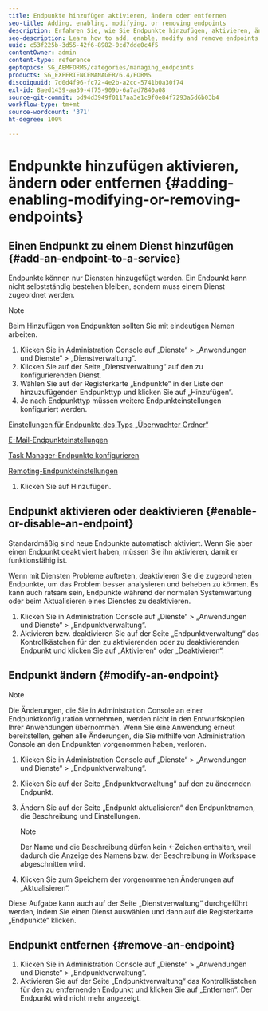 ```yaml
---
title: Endpunkte hinzufügen aktivieren, ändern oder entfernen
seo-title: Adding, enabling, modifying, or removing endpoints
description: Erfahren Sie, wie Sie Endpunkte hinzufügen, aktivieren, ändern und entfernen.
seo-description: Learn how to add, enable, modify and remove endpoints.
uuid: c53f225b-3d55-42f6-8982-0cd7dde0c4f5
contentOwner: admin
content-type: reference
geptopics: SG_AEMFORMS/categories/managing_endpoints
products: SG_EXPERIENCEMANAGER/6.4/FORMS
discoiquuid: 7d0d4f96-fc72-4e2b-a2cc-5741b0a30f74
exl-id: 8aed1439-aa39-4f75-909b-6a7ad7840a08
source-git-commit: bd94d3949f0117aa3e1c9f0e84f7293a5d6b03b4
workflow-type: tm+mt
source-wordcount: '371'
ht-degree: 100%

---
```


# Endpunkte hinzufügen aktivieren, ändern oder entfernen {#adding-enabling-modifying-or-removing-endpoints}

## Einen Endpunkt zu einem Dienst hinzufügen {#add-an-endpoint-to-a-service}

Endpunkte können nur Diensten hinzugefügt werden. Ein Endpunkt kann nicht selbstständig bestehen bleiben, sondern muss einem Dienst zugeordnet werden.

>[!NOTE]
>
>Beim Hinzufügen von Endpunkten sollten Sie mit eindeutigen Namen arbeiten.

1. Klicken Sie in Administration Console auf „Dienste“ > „Anwendungen und Dienste“ > „Dienstverwaltung“.
1. Klicken Sie auf der Seite „Dienstverwaltung“ auf den zu konfigurierenden Dienst.
1. Wählen Sie auf der Registerkarte „Endpunkte“ in der Liste den hinzuzufügenden Endpunkttyp und klicken Sie auf „Hinzufügen“.
1. Je nach Endpunkttyp müssen weitere Endpunkteinstellungen konfiguriert werden.

[Einstellungen für Endpunkte des Typs „Überwachter Ordner“](/help/forms/using/admin-help/configuring-watched-folder-endpoints.md#watched-folder-endpoint-settings)

[E-Mail-Endpunkteinstellungen](/help/forms/using/admin-help/configuring-email-endpoints.md#email-endpoint-settings)

[Task Manager-Endpunkte konfigurieren](/help/forms/using/admin-help/configuring-task-manager-endpoints.md#configuring-task-manager-endpoints)

[Remoting-Endpunkteinstellungen](/help/forms/using/admin-help/configuring-remoting-endpoints.md#remoting-endpoint-settings)

1. Klicken Sie auf Hinzufügen.

## Endpunkt aktivieren oder deaktivieren {#enable-or-disable-an-endpoint}

Standardmäßig sind neue Endpunkte automatisch aktiviert. Wenn Sie aber einen Endpunkt deaktiviert haben, müssen Sie ihn aktivieren, damit er funktionsfähig ist.

Wenn mit Diensten Probleme auftreten, deaktivieren Sie die zugeordneten Endpunkte, um das Problem besser analysieren und beheben zu können. Es kann auch ratsam sein, Endpunkte während der normalen Systemwartung oder beim Aktualisieren eines Dienstes zu deaktivieren.

1. Klicken Sie in Administration Console auf „Dienste“ > „Anwendungen und Dienste“ > „Endpunktverwaltung“.
1. Aktivieren bzw. deaktivieren Sie auf der Seite „Endpunktverwaltung“ das Kontrollkästchen für den zu aktivierenden oder zu deaktivierenden Endpunkt und klicken Sie auf „Aktivieren“ oder „Deaktivieren“.

## Endpunkt ändern {#modify-an-endpoint}

>[!NOTE]
>
>Die Änderungen, die Sie in Administration Console an einer Endpunktkonfiguration vornehmen, werden nicht in den Entwurfskopien Ihrer Anwendungen übernommen. Wenn Sie eine Anwendung erneut bereitstellen, gehen alle Änderungen, die Sie mithilfe von Administration Console an den Endpunkten vorgenommen haben, verloren.

1. Klicken Sie in Administration Console auf „Dienste“ > „Anwendungen und Dienste“ > „Endpunktverwaltung“.
1. Klicken Sie auf der Seite „Endpunktverwaltung“ auf den zu ändernden Endpunkt.
1. Ändern Sie auf der Seite „Endpunkt aktualisieren“ den Endpunktnamen, die Beschreibung und Einstellungen.

   >[!NOTE]
   >
   >Der Name und die Beschreibung dürfen kein &lt;-Zeichen enthalten, weil dadurch die Anzeige des Namens bzw. der Beschreibung in Workspace abgeschnitten wird.

1. Klicken Sie zum Speichern der vorgenommenen Änderungen auf „Aktualisieren“.

Diese Aufgabe kann auch auf der Seite „Dienstverwaltung“ durchgeführt werden, indem Sie einen Dienst auswählen und dann auf die Registerkarte „Endpunkte“ klicken.

## Endpunkt entfernen {#remove-an-endpoint}

1. Klicken Sie in Administration Console auf „Dienste“ > „Anwendungen und Dienste“ > „Endpunktverwaltung“.
1. Aktivieren Sie auf der Seite „Endpunktverwaltung“ das Kontrollkästchen für den zu entfernenden Endpunkt und klicken Sie auf „Entfernen“. Der Endpunkt wird nicht mehr angezeigt.
